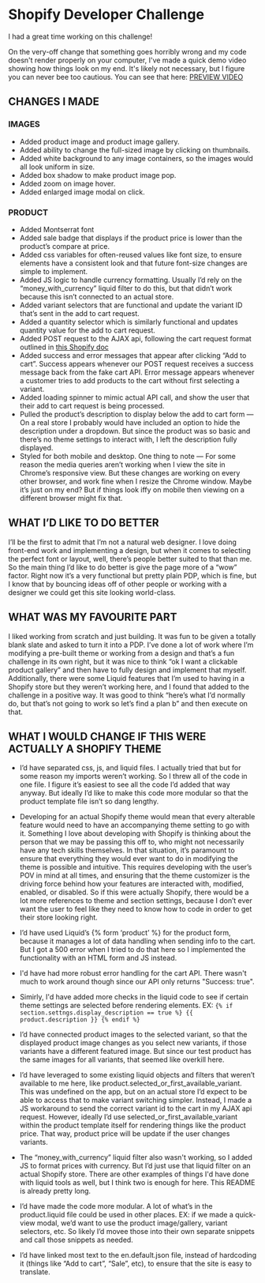 # Shopify Developer Challenge

I had a great time working on this challenge! 

On the very-off change that something goes horribly wrong and my code doesn't render properly on your computer, I've made a quick demo video showing how things look on my end. It's likely not necessary, but I figure you can never bee too cautious. You can see that here:
[PREVIEW VIDEO](https://share.zight.com/L1uyOekj)

## CHANGES I MADE

### IMAGES
- Added product image and product image gallery.
- Added ability to change the full-sized image by clicking on thumbnails.
- Added white background to any image containers, so the images would all look uniform in size. 
- Added box shadow to make product image pop.
- Added zoom on image hover.
- Added enlarged image modal on click.

### PRODUCT

- Added Montserrat font 
- Added sale badge that displays if the product price is lower than the product’s compare at price.
- Added css variables for often-reused values like font size, to ensure elements have a consistent look and that future font-size changes are simple to implement.
- Added JS logic to handle currency formatting. Usually I’d rely on the “money_with_currency” liquid filter to do this, but that didn’t work because this isn’t connected to an actual store. 
- Added variant selectors that are functional and update the variant ID that’s sent in the add to cart request.
- Added a quantity selector which is similarly functional and updates quantity value for the add to cart request.
- Added POST request to the AJAX api, following the cart request format outlined in [this Shopify doc](https://shopify.dev/docs/api/ajax/reference/cart)
- Added success and error messages that appear after clicking “Add to cart”. Success appears whenever our POST request receives a success message back from the fake cart API. Error message appears whenever a customer tries to add products to the cart without first selecting a variant.
- Added loading spinner to mimic actual API call, and show the user that their add to cart request is being processed.
- Pulled the product’s description to display below the add to cart form — On a real store I probably would have included an option to hide the description under a dropdown. But since the product was so basic and there’s no theme settings to interact with, I left the description fully displayed. 
- Styled for both mobile and desktop. One thing to note —  For some reason the media queries aren’t working when I view the site in Chrome’s responsive view. But these changes are working on every other browser, and work fine when I resize the Chrome window. Maybe it’s just on my end? But if things look iffy on mobile then viewing on a different browser might fix that. 



## WHAT I’D LIKE TO DO BETTER

I’ll be the first to admit that I’m not a natural web designer. I love doing front-end work and implementing a design, but when it comes to selecting the perfect font or layout, well, there’s people better suited to that than me. So the main thing I’d like to do better is give the page more of a “wow” factor. Right now it’s a very functional but pretty plain PDP, which is fine, but I know that by bouncing ideas off of other people or working with a designer we could get this site looking world-class. 

## WHAT WAS MY FAVOURITE PART  

I liked working from scratch and just building. It was fun to be given a totally blank slate and asked to turn it into a PDP. I’ve done a lot of work where I’m modifying a pre-built theme or working from a design and that’s a fun challenge in its own right, but it was nice to think “ok I want a clickable product gallery” and then have to fully design and implement that myself. Additionally, there were some Liquid features that I’m used to having in a Shopify store but they weren’t working here, and I found that added to the challenge in a positive way. It was good to think “here’s what I’d normally do, but that’s not going to work so let’s find a plan b” and then execute on that.


## WHAT I WOULD CHANGE IF THIS WERE ACTUALLY A SHOPIFY THEME

- I’d have separated css, js, and liquid files. I actually tried that but for some reason my imports weren’t working. So I threw all of the code in one file. I figure it’s easiest to see all the code I’d added that way anyway. But ideally I’d like to make this code more modular so that the product template file isn’t so dang lengthy.

- Developing for an actual Shopify theme would mean that every alterable feature would need to have an accompanying theme setting to go with it. Something I love about developing with Shopify is thinking about the person that we may be passing this off to, who might not necessarily have any tech skills themselves. In that situation, it’s paramount to ensure that everything they would ever want to do in modifying the theme is possible and intuitive. This requires developing with the user’s POV in mind at all times, and ensuring that the theme customizer is the driving force behind how your features are interacted with, modified, enabled, or disabled. So if this were actually Shopify, there would be a lot more references to theme and section settings, because I don’t ever want the user to feel like they need to know how to code in order to get their store looking right.  

- I’d have used Liquid’s {% form ‘product’ %} for the product form, because it manages a lot of data handling when sending info to the cart. But I got a 500 error when I tried to do that here so I implemented the functionality with an HTML form and JS instead.

- I'd have had more robust error handling for the cart API. There wasn't much to work around though since our API only returns "Success: true".

- Simirly, I'd have added more checks in the liquid code to see if certain theme settings are selected before rendering elements. EX: `{% if section.settngs.display_description == true %} {{ product.description }} {% endif %}`

- I’d have connected product images to the selected variant, so that the displayed product image changes as you select new variants, if those variants have a different featured image. But since our test product has the same images for all variants, that seemed like overkill here.

- I’d have leveraged to some existing liquid objects and filters that weren’t available to me here, like product.selected_or_first_available_variant. This was undefined on the app, but on an actual store I’d expect to be able to access that to make variant switching simpler. Instead, I made a JS workaround to send the correct variant id to the cart in my AJAX api request. However, ideally I’d use selected_or_first_available_variant within the product template itself for rendering things like the product price. That way, product price will be update if the user changes variants. 

- The “money_with_currency” liquid filter also wasn't working, so I added JS to format prices with currency. But I’d just use that liquid filter on an actual Shopify store. There are other examples of things I'd have done with liquid tools as well, but I think two is enough for here. This README is already pretty long.

- I’d have made the code more modular. A lot of what’s in the product.liquid file could be used in other places. EX: if we made a quick-view modal, we’d want to use the product image/gallery, variant selectors, etc. So likely I’d movee those into their own separate snippets and call those snippets as needed. 

- I’d have linked most text to the en.default.json file, instead of hardcoding it (things like “Add to cart”, “Sale”, etc), to ensure that the site is easy to translate.
